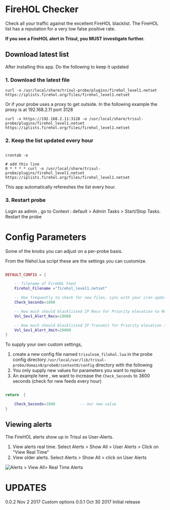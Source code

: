 # FireHOL Checker

Check all your traffic against the excellent FireHOL blacklist.
The FireHOL list has a reputation for a  very low false positive rate. 


**If you see a FireHOL alert in Trisul, you MUST investigate further.** 


## Download latest list 

After installing this app. Do the following to keep it updated


### 1. Download the latest file 

````
curl -o /usr/local/share/trisul-probe/plugins/firehol_level1.netset   https://iplists.firehol.org/files/firehol_level1.netset
````


Or if  your probe uses a proxy to get outside.  In the following example the proxy is at 192.168.2.11  port 3128
````
curl -x https://192.168.2.11:3128 -o /usr/local/share/trisul-probe/plugins/firehol_level1.netset   https://iplists.firehol.org/files/firehol_level1.netset
````


### 2.  Keep the list updated every hour

````

crontab -e 

# add this line
0 * * * * curl -o /usr/local/share/trisul-probe/plugins/firehol_level1.netset   https://iplists.firehol.org/files/firehol_level1.netset

````

This app automatically refereshes the list every hour. 

### 3. Restart probe

Login as admin , go to Context : default > Admin Tasks > Start/Stop Tasks. Restart the probe



Config Parameters
==============

Some of the knobs you can adjust on a per-probe basis.


From the filehol.lua script these are the settings you can customize. 


````lua

DEFAULT_CONFIG = { 

	-- filename of FireHOL Feed 
	Firehol_Filename ="firehol_level1.netset" 

	-- How frequently to check for new files, sync with your cron update 
	Check_Seconds=1800			

	-- How much should blacklisted IP Recv for Priority elevation to MAJOR (1)
	Vol_Sev1_Alert_Recv=10000

	-- How much should blacklisted IP Transmit for Priority elevation to MAJOR (1)
	Vol_Sev1_Alert_Xmit=20000
}
````

To supply your own custom settings, 

1. create a new config file named `trisulnsm_filehol.lua` in the probe config directory
`/usr/local/var/lib/trisul-probe/domain0/probe0/context0/config` directory with the following
2. You only supply new values for parameters you want to replace 
3. An example here , we want to increase the `Check_Seconds` to 3600 seconds (check for new feeds every hour) 


````lua 

return  {

	Check_Seconds=1800			 -- our new value 
}

````

## Viewing alerts

The FireHOL alerts show up in Trisul as User-Alerts.

1. View alerts real time. Select Alerts > Show All > User Alerts > Click on "View Real Time" 
2. View older alerts. Select Alerts > Show All > click on User Alerts


![Alerts > View All> Real Time Alerts](https://octodex.github.com/images/yaktocat.png)

UPDATES
=======

0.0.2		Nov 2 2017			Custom options 
0.0.1		Oct 30 2017			Initial release 



